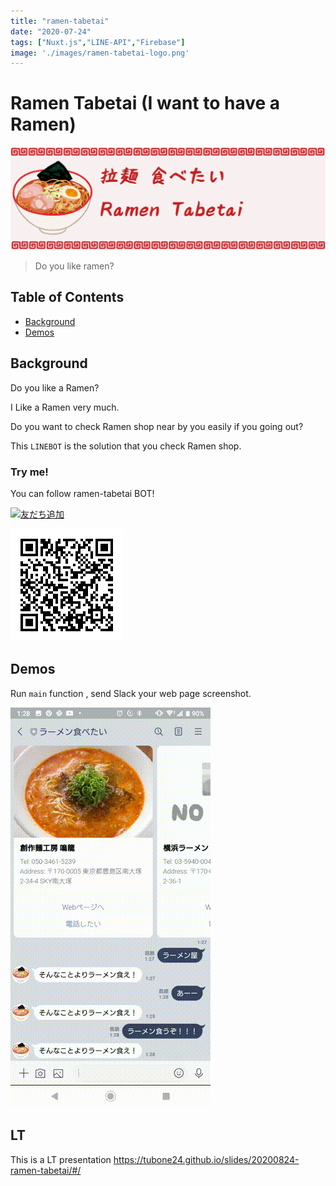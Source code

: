 ```yaml
---
title: "ramen-tabetai"
date: "2020-07-24"
tags: ["Nuxt.js","LINE-API","Firebase"]
image: './images/ramen-tabetai-logo.png'
---
```

# Ramen Tabetai (I want to have a Ramen)

![](https://raw.githubusercontent.com/tubone24/ramen-tabetai/master/docs/images/logo.png)

> Do you like ramen?

## Table of Contents

- [Background](#background)
- [Demos](#demos)

## Background

Do you like a Ramen?

I Like a Ramen very much.

Do you want to check Ramen shop near by you easily if you going out?

This `LINEBOT` is the solution that you check Ramen shop. 

### Try me!

You can follow ramen-tabetai BOT!

<a href="https://lin.ee/Y9mUrIN"><img src="https://scdn.line-apps.com/n/line_add_friends/btn/ja.png" alt="友だち追加" height="36" border="0"></a>

![img](https://raw.githubusercontent.com/tubone24/ramen-tabetai/master/docs/images/qr.png)

## Demos

Run `main` function , send Slack your web page screenshot.

![Img](https://raw.githubusercontent.com/tubone24/ramen-tabetai/master/docs/images/demo.gif)

## LT

This is a LT presentation <https://tubone24.github.io/slides/20200824-ramen-tabetai/#/>
